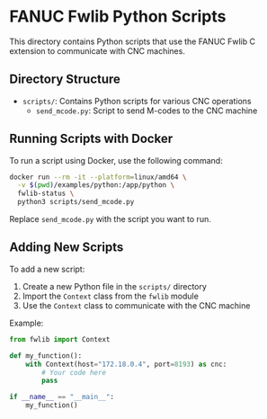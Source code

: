# FANUC Fwlib Python Scripts

This directory contains Python scripts that use the FANUC Fwlib C extension to communicate with CNC machines.

## Directory Structure

- `scripts/`: Contains Python scripts for various CNC operations
  - `send_mcode.py`: Script to send M-codes to the CNC machine

## Running Scripts with Docker

To run a script using Docker, use the following command:

```bash
docker run --rm -it --platform=linux/amd64 \
  -v $(pwd)/examples/python:/app/python \
  fwlib-status \
  python3 scripts/send_mcode.py
```

Replace `send_mcode.py` with the script you want to run.

## Adding New Scripts

To add a new script:

1. Create a new Python file in the `scripts/` directory
2. Import the `Context` class from the `fwlib` module
3. Use the `Context` class to communicate with the CNC machine

Example:

```python
from fwlib import Context

def my_function():
    with Context(host="172.18.0.4", port=8193) as cnc:
        # Your code here
        pass

if __name__ == "__main__":
    my_function() 